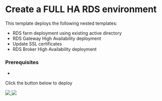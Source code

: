 # Create a FULL HA RDS environment

This template deploys the following nested templates:

* RDS farm deployment using existing active directory
* RDS Gateway High Availability deployment
* Update SSL certificates
* RDS Broker High Availability deployment

### Prerequisites

*


Click the button below to deploy

<a href="https://portal.azure.com/#create/Microsoft.Template/uri/https%3A%2F%2Fraw.githubusercontent.com%2FAzure%2FRDS-templates%2Fmaster%2Frds-deployment-uber%2Fazuredeploy.json" target="_blank">
    <img src="http://azuredeploy.net/deploybutton.png"/>
</a>
<a href="http://armviz.io/#/?load=https%3A%2F%2Fraw.githubusercontent.com%2FAzure%2FRDS-templates%2Fmaster%2Frds-deployment-uber%2Fazuredeploy.json" target="_blank">
    <img src="http://armviz.io/visualizebutton.png"/>
</a>
